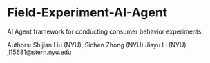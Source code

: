 # Field-Experiment-AI-Agent

AI Agent framework for conducting consumer behavior experiments.

Authors: Shijian Liu (NYU),  Sichen Zhong (NYU)
Jiayu Li (NYU) jl15681@stern.nyu.edu
